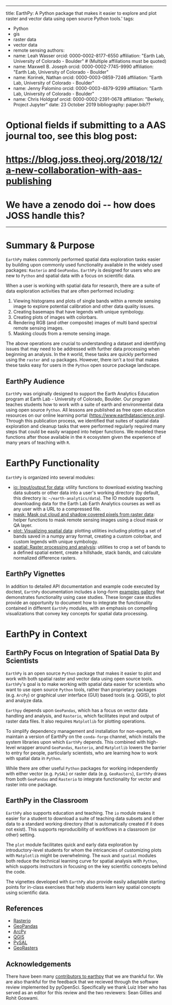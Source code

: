
---
title: EarthPy: A Python package that makes it easier to explore and plot raster and vector data using open source Python tools.'
tags:
  - Python
  - gis
  - raster data
  - vector data
  - remote sensing
authors:
  - name: Leah Wasser 
    orcid: 0000-0002-8177-6550
    affiliation: "Earth Lab, University of Colorado - Boulder" # (Multiple affiliations must be quoted)
  - name: Maxwell B. Joseph
    orcid: 0000-0002-7745-9990
    affiliation: "Earth Lab, University of Colorado - Boulder"
  - name: Korinek, Nathan
    orcid: 0000-0003-0859-7246
    affiliation: "Earth Lab, University of Colorado - Boulder"
  - name: Jenny Palomino 
    orcid: 0000-0003-4879-9299
    affiliation: "Earth Lab, University of Colorado - Boulder"
  - name: Chris Holdgraf 
    orcid: 0000-0002-2391-0678
    affiliation: "Berkely, Project Jupyter"
date: 23 October 2019
bibliography: paper.bib??
# Optional fields if submitting to a AAS journal too, see this blog post:
# https://blog.joss.theoj.org/2018/12/a-new-collaboration-with-aas-publishing
# We have a zenodo doi -- how does JOSS handle this?
---

# Summary & Purpose

`EarthPy` makes commonly performed spatial data exploration tasks easier by building upon commonly used functionality available in the widely used packages: `Rasterio` and `GeoPandas`. `EarthPy` is designed for users who are new to `Python` and spatial data with a focus on scientific data. 

When a user is working with spatial data for research, there are a suite of data exploration activities that are often performed including: 

1. Viewing histograms and plots of single bands within a remote sensing image to explore potential calibration and other data quality issues.
2. Creating basemaps that have legends with unique symbology.
3. Creating plots of images with colorbars.
4. Rendering RGB (and other composite) images of multi band spectral remote sensing images. 
5. Masking clouds from a remote sensing image.

The above operations are crucial to understanding a dataset and identifying issues that may need to be addressed with further data processing when beginning an analysis. In the `R` world, these tasks are quickly performed using the `raster` and `sp` packages. However, there isn't a tool that makes these tasks easy for users in the `Python` open source package landscape. 


## EarthPy Audience 

`EarthPy` was originally designed to support the Earth Analytics Education program at Earth Lab - University of Colorado, Boulder. Our program teaches students how to work with a suite of earth and environmental data using open source `Python`. All lessons are published as free open education resources on our online learning portal (https://www.earthdatascience.org). Through this publication process, we identified that suites of spatial data exploration and cleanup tasks that were performed regularly required many steps that could be easily wrapped into helper functions. We modeled these functions after those available in the `R` ecosystem given the experience of many years of teaching with `R`. 

# EarthPy Functionality

`EarthPy` is organized into several modules: 

* [io: Input/output for data](https://earthpy.readthedocs.io/en/latest/api/earthpy.io.html): utility functions to download existing teaching data subsets or other data into a user's working directory (by default, this directory is: `~/earth-analytics/data`). The IO module supports downloading data for the Earth Lab Earth Analytics courses as well as any user with a URL to a compressed file.
* [mask: Mask out cloud and shadow covered pixels from raster data](https://earthpy.readthedocs.io/en/latest/api/earthpy.mask.html): helper functions to mask remote sensing images using a cloud mask or QA layer. 
* [plot: Visualizing spatial data](https://earthpy.readthedocs.io/en/latest/api/earthpy.plot.html): plotting utilities including plotting a set of bands saved in a numpy array format, creating a custom colorbar, and custom legends with unique symbology.
* [spatial: Raster processing and analysis](https://earthpy.readthedocs.io/en/latest/api/earthpy.spatial.html): utilities to crop a set of bands to a defined spatial extent, create a hillshade, stack bands, and calculate normalized difference rasters.


## EarthPy Vignettes 

In addition to detailed API documentation and example code executed by doctest, 
`EarthPy` documentation includes a long-form [examples gallery](https://earthpy.readthedocs.io/en/latest/gallery_vignettes/index.html) 
that demonstrates functionality using case studies. These longer case studies 
provide an opportunity to document how to integrate the functionality contained in 
different `EarthPy` modules, with an emphasis on compelling visualizations that 
convey key concepts for spatial data processing.


# EarthPy in Context

## EarthPy Focus on Integration of Spatial Data By Scientists

`EarthPy` is an open source `Python` package that makes it easier to plot and work with both spatial raster and vector data using open source tools. `EarthPy`'s goal is to make working with spatial data easier for scientists who want to use open source `Python` tools, rather than proprietary packages (e.g. `ArcPy`) or graphical user interface (GUI) based tools (e.g. QGIS), to plot and analyze data. 

`Earthpy` depends upon `GeoPandas`, which has a focus on vector data handling and analysis, and `Rasterio`, which facilitates input and output of raster data files. It also requires `Matplotlib` for plotting operations. 

To simplify dependency management and installation for non-experts, we maintain a version of EarthPy on the `conda-forge` channel, which installs the system 
libraries upon which `EarthPy` depends. This combined with high-level wrapper 
around `GeoPandas`, `Rasterio`, and `Matplotlib` lowers the barrier to entry for 
people, particularly scientists, who are learning how to work with spatial data in 
`Python`. 

While there are other useful `Python` packages for working independently with either vector (e.g. `PySAL`) or raster data (e.g. `GeoRasters`), `EarthPy` draws from both `GeoPandas` and `Rasterio` to integrate functionality for vector and raster into one package. 


## EarthPy in the Classroom

`EarthPy` also supports education and teaching. The `io` module makes it easier for a student to download a suite of teaching data subsets and other data to a standard working directory (that is automatically created if it does not exist). This supports reproducibility of workflows in a classroom (or other) setting. 

The `plot` module facilitates quick and early data exploration by introductory-level students for whom the intricancies of customizing plots with `Matplotlib` might be overwhelming. The `mask` and `spatial` modules both reduce the technical learning curve for spatial analysis with `Python`, which supports instructors in focusing on the key scientific concepts behind the code. 

The vignettes developed with `EarthPy` also provide easily adaptable starting points for in-class exercises that help students learn key spatial concepts using scientific data. 


## References

* [Rasterio](https://rasterio.readthedocs.io/en/stable/intro.html)
* [GeoPandas](http://geopandas.org/)
* [ArcPy](https://pro.arcgis.com/en/pro-app/arcpy/get-started/what-is-arcpy-.htm)
* [QGIS](https://qgis.org/en/site/)
* [PySAL](http://pysal.org/pysal/)
* [GeoRasters](https://github.com/ozak/georasters)


## Acknowledgements

There have been many [contributors to earthpy](https://github.com/earthlab/earthpy/graphs/contributors) that we are thankful for. We are also thankful for the feedback that we recieved through the software review implemented by pyOpenSci. Specifically we thank Luiz Irber who has served as an editor for this review and the two reviewers: Sean Gillies and Rohit Goswami. 
